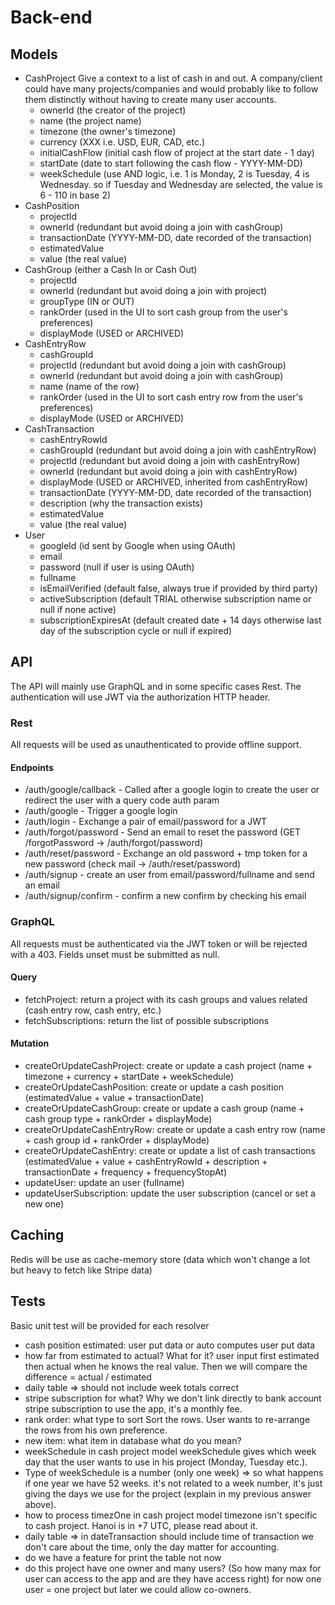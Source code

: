 # Back-end
## Models
- CashProject
Give a context to a list of cash in and out. A company/client could have many projects/companies and would probably like to follow them distinctly without having to create many user accounts.
    + ownerId (the creator of the project)
    + name (the project name)
    + timezone (the owner's timezone)
    + currency (XXX i.e. USD, EUR, CAD, etc.)
    + initialCashFlow (initial cash flow of project at the start date - 1 day)
    + startDate (date to start following the cash flow - YYYY-MM-DD)
    + weekSchedule (use AND logic, i.e. 1 is Monday, 2 is Tuesday, 4 is Wednesday. so if Tuesday and Wednesday are selected, the value is 6 - 110 in base 2)
- CashPosition
    + projectId
    + ownerId (redundant but avoid doing a join with cashGroup)
    + transactionDate (YYYY-MM-DD, date recorded of the transaction)
    + estimatedValue
    + value (the real value)
- CashGroup (either a Cash In or Cash Out)
    + projectId
    + ownerId (redundant but avoid doing a join with project)
    + groupType (IN or OUT)
    + rankOrder (used in the UI to sort cash group from the user's preferences)
    + displayMode (USED or ARCHIVED)
- CashEntryRow
    + cashGroupId
    + projectId (redundant but avoid doing a join with cashGroup)
    + ownerId (redundant but avoid doing a join with cashGroup)
    + name (name of the row)
    + rankOrder (used in the UI to sort cash entry row from the user's preferences)
    + displayMode (USED or ARCHIVED)
- CashTransaction
    + cashEntryRowId
    + cashGroupId (redundant but avoid doing a join with cashEntryRow)
    + projectId (redundant but avoid doing a join with cashEntryRow)
    + ownerId (redundant but avoid doing a join with cashEntryRow)
    + displayMode (USED or ARCHIVED, inherited from cashEntryRow)
    + transactionDate (YYYY-MM-DD, date recorded of the transaction)
    + description (why the transaction exists)
    + estimatedValue
    + value (the real value)
- User
    + googleId (id sent by Google when using OAuth)
    + email
    + password (null if user is using OAuth)
    + fullname
    + isEmailVerified (default false, always true if provided by third party)
    + activeSubscription (default TRIAL otherwise subscription name or null if none active)
    + subscriptionExpiresAt (default created date + 14 days otherwise last day of the subscription cycle or null if expired)
## API
The API will mainly use GraphQL and in some specific cases Rest. The authentication will use JWT via the authorization HTTP header.
### Rest
All requests will be used as unauthenticated to provide offline support.
#### Endpoints
- /auth/google/callback - Called after a google login to create the user or redirect the user with a query code auth param
- /auth/google - Trigger a google login
- /auth/login - Exchange a pair of email/password for a JWT
- /auth/forgot/password - Send an email to reset the password (GET /forgotPassword -> /auth/forgot/password)
- /auth/reset/password - Exchange an old password + tmp token for a new password (check mail -> /auth/reset/password)
- /auth/signup - create an user from email/password/fullname and send an email
- /auth/signup/confirm - confirm a new confirm by checking his email
### GraphQL
All requests must be authenticated via the JWT token or will be rejected with a 403. Fields unset must be submitted as null.
#### Query
- fetchProject: return a project with its cash groups and values related (cash entry row, cash entry, etc.)
- fetchSubscriptions: return the list of possible subscriptions
#### Mutation
- createOrUpdateCashProject: create or update a cash project (name + timezone + currency + startDate + weekSchedule)
- createOrUpdateCashPosition: create or update a cash position (estimatedValue + value + transactionDate)
- createOrUpdateCashGroup: create or update a cash group (name + cash group type + rankOrder + displayMode)
- createOrUpdateCashEntryRow: create or update a cash entry row (name + cash group id + rankOrder + displayMode)
- createOrUpdateCashEntry: create or update a list of cash transactions (estimatedValue + value + cashEntryRowId + description + transactionDate + frequency + frequencyStopAt)
- updateUser: update an user (fullname)
- updateUserSubscription: update the user subscription (cancel or set a new one)
## Caching
Redis will be use as cache-memory store (data which won't change a lot but heavy to fetch like Stripe data)
## Tests
Basic unit test will be provided for each resolver


+ cash position estimated: user put data or auto computes
user put data
+ how far from estimated to actual? What for it?
user input first estimated then actual when he knows the real value. Then we will compare the difference = actual / estimated
+ daily table => should not include week totals
correct
+ stripe subscription for what? Why we don't link directly to bank account
stripe subscription to use the app, it's a monthly fee.
+ rank order: what type to sort
Sort the rows. User wants to re-arrange the rows from his own preference.
+ new item: what item in database
what do you mean?
+ weekSchedule in cash project model
weekSchedule gives which week day that the user wants to use in his project (Monday, Tuesday etc.).
+ Type of weekSchedule is a number (only one week) => so what happens if one year we have 52 weeks.
it's not related to a week number, it's just giving the days we use for the project (explain in my previous answer above).
+ how to process timezOne in cash project model
timezone isn't specific to cash project. Hanoi is in +7 UTC, please read about it.
+ daily table => in dateTransaction should include time of transaction
we don't care about the time, only the day matter for accounting.
+ do we have a feature for print the table
not now
+ do this project have one owner and many users? (So how many max for user can access to the app and are they have access right)
for now one user = one project but later we could allow co-owners.
